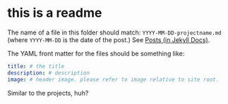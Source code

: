 # this is a readme

The name of a file in this folder should match: `YYYY-MM-DD-projectname.md` (where `YYYY-MM-DD` is the date of the post.) See [Posts (in Jekyll Docs)](https://jekyllrb.com/docs/posts/).

The YAML front matter for the files should be something like:

```yaml
title: # the title
description: # description
image: # header image. please refer to image relative to site root.
```

Similar to the projects, huh?